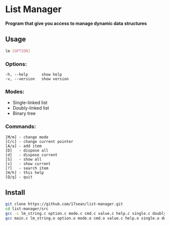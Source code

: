 # List Manager
**Program that give you access to manage dynamic data structures**

## Usage
```bash
lm [OPTION]
```

### Options:
```
-h, --help      show help
-v, --version   show version
```

### Modes:
- Single-linked list
- Doubly-linked list
- Binary tree

### Commands:
```
[M/m] - change mode
[C/c] - change current pointer
[A/a] - add item
[D]   - dispose all
[d]   - dispose current
[S]   - show all
[s]   - show current
[?]   - search item
[H/h] - this help
[Q/q] - quit
```

## Install
```bash
git clone https://github.com/17sean/list-manager.git
cd list-manager/src
gcc -c lm_string.c option.c mode.c cmd.c value.c help.c single.c doubly.c bintree.c dsp_all.c
gcc main.c lm_string.o option.o mode.o cmd.o value.c help.o single.o doubly.o bintree.o dsp_all.o -o lm
```

